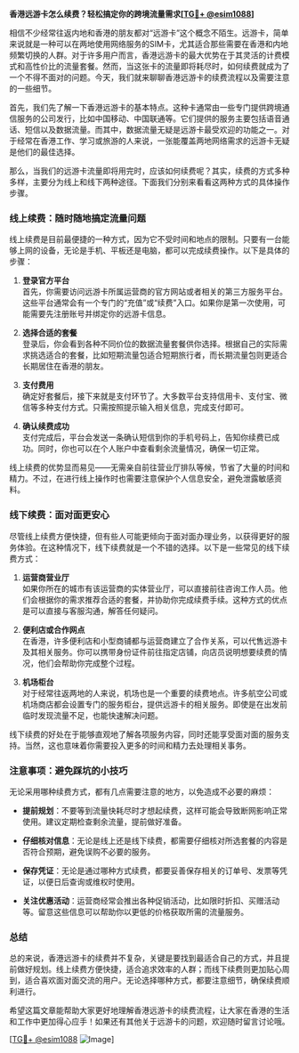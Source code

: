 **香港远游卡怎么续费？轻松搞定你的跨境流量需求[[TG💪+ @esim1088](https://t.me/s/esim1088)]**

相信不少经常往返内地和香港的朋友都对“远游卡”这个概念不陌生。远游卡，简单来说就是一种可以在两地使用网络服务的SIM卡，尤其适合那些需要在香港和内地频繁切换的人群。对于许多用户而言，香港远游卡的最大优势在于其灵活的计费模式和高性价比的流量套餐。然而，当这张卡的流量即将耗尽时，如何续费就成为了一个不得不面对的问题。今天，我们就来聊聊香港远游卡的续费流程以及需要注意的一些细节。

首先，我们先了解一下香港远游卡的基本特点。这种卡通常由一些专门提供跨境通信服务的公司发行，比如中国移动、中国联通等。它们提供的服务主要包括语音通话、短信以及数据流量。而其中，数据流量无疑是远游卡最受欢迎的功能之一。对于经常在香港工作、学习或旅游的人来说，一张能覆盖两地网络需求的远游卡无疑是他们的最佳选择。

那么，当我们的远游卡流量即将用完时，应该如何续费呢？其实，续费的方式多种多样，主要分为线上和线下两种途径。下面我们分别来看看这两种方式的具体操作步骤。

### 线上续费：随时随地搞定流量问题

线上续费是目前最便捷的一种方式，因为它不受时间和地点的限制。只要有一台能够上网的设备，无论是手机、平板还是电脑，都可以完成续费操作。以下是具体的步骤：

1. **登录官方平台**  
   首先，你需要访问远游卡所属运营商的官方网站或者相关的第三方服务平台。这些平台通常会有一个专门的“充值”或“续费”入口。如果你是第一次使用，可能需要先注册账号并绑定你的远游卡信息。

2. **选择合适的套餐**  
   登录后，你会看到各种不同价位的数据流量套餐供你选择。根据自己的实际需求挑选适合的套餐，比如短期流量包适合短期旅行者，而长期流量包则更适合长期居住在香港的朋友。

3. **支付费用**  
   确定好套餐后，接下来就是支付环节了。大多数平台支持信用卡、支付宝、微信等多种支付方式。只需按照提示输入相关信息，完成支付即可。

4. **确认续费成功**  
   支付完成后，平台会发送一条确认短信到你的手机号码上，告知你续费已成功。同时，你也可以在个人账户中查看剩余流量情况，确保一切正常。

线上续费的优势显而易见——无需亲自前往营业厅排队等候，节省了大量的时间和精力。不过，在进行线上操作时也需要注意保护个人信息安全，避免泄露敏感资料。

### 线下续费：面对面更安心

尽管线上续费方便快捷，但有些人可能更倾向于面对面办理业务，以获得更好的服务体验。在这种情况下，线下续费就是一个不错的选择。以下是一些常见的线下续费方式：

1. **运营商营业厅**  
   如果你所在的城市有该运营商的实体营业厅，可以直接前往咨询工作人员。他们会根据你的需求推荐合适的套餐，并协助你完成续费手续。这种方式的优点是可以直接与客服沟通，解答任何疑问。

2. **便利店或合作网点**  
   在香港，许多便利店和小型商铺都与运营商建立了合作关系，可以代售远游卡及其相关服务。你可以携带身份证件前往指定店铺，向店员说明想要续费的情况，他们会帮助你完成整个过程。

3. **机场柜台**  
   对于经常往返两地的人来说，机场也是一个重要的续费地点。许多航空公司或机场商店都会设置专门的服务柜台，提供远游卡的相关服务。即使是在出发前临时发现流量不足，也能快速解决问题。

线下续费的好处在于能够直观地了解各项服务内容，同时还能享受面对面的服务支持。当然，这也意味着你需要投入更多的时间和精力去处理相关事务。

### 注意事项：避免踩坑的小技巧

无论采用哪种续费方式，都有几点需要注意的地方，以免造成不必要的麻烦：

- **提前规划**：不要等到流量快耗尽时才想起续费，这样可能会导致断网影响正常使用。建议定期检查剩余流量，提前做好准备。
  
- **仔细核对信息**：无论是线上还是线下续费，都需要仔细核对所选套餐的内容是否符合预期，避免误购不必要的服务。

- **保存凭证**：无论是通过哪种方式续费，都要妥善保存相关的订单号、发票等凭证，以便日后查询或维权时使用。

- **关注优惠活动**：运营商经常会推出各种促销活动，比如限时折扣、买赠活动等。留意这些信息可以帮助你以更低的价格获取所需的流量服务。

### 总结

总的来说，香港远游卡的续费并不复杂，关键是要找到最适合自己的方式，并且提前做好规划。线上续费方便快捷，适合追求效率的人群；而线下续费则更加贴心周到，适合喜欢面对面交流的用户。无论选择哪种方式，都要注意细节，确保续费顺利进行。

希望这篇文章能帮助大家更好地理解香港远游卡的续费流程，让大家在香港的生活和工作中更加得心应手！如果还有其他关于远游卡的问题，欢迎随时留言讨论哦。

[[TG💪+ @esim1088](https://t.me/s/esim1088) ![Image](https://i.postimg.cc/4NQfJmqS/Snipaste-2025-05-13-00-14-12.png)]